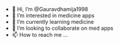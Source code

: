 - 👋 Hi, I’m @Gauravdhamija1998
- 👀 I’m interested in medicine apps 
- 🌱 I’m currently learning medicine
- 💞️ I’m looking to collaborate on med apps 
- 📫 How to reach me ...

<!---
Gauravdhamija1998/Gauravdhamija1998 is a ✨ special ✨ repository because its `README.md` (this file) appears on your GitHub profile.
You can click the Preview link to take a look at your changes.
--->
